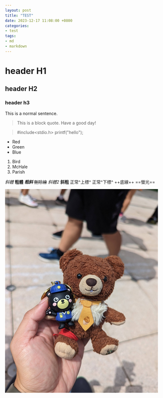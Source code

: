 ```yaml
---
layout: post
title: "TEST"
date: 2023-12-17 11:08:00 +0800
categories:
- test
tags:
- md
- markdown
---
```


# header H1 
## header H2
### header h3

This is a normal sentence.

> This is a block quote.
> Have a good day!

> #include<stdio.h>
> printf("hello");
>

* Red
* Green
* Blue

1. Bird
1. McHale
1. Parish

*斜體*
**粗體**
***粗斜***
~~刪除線~~
_斜體2_
__斜粗__
正常^上標^
正常^下標^
++底線++
==螢光==

![bear](/assets/mrbear.jpg)
